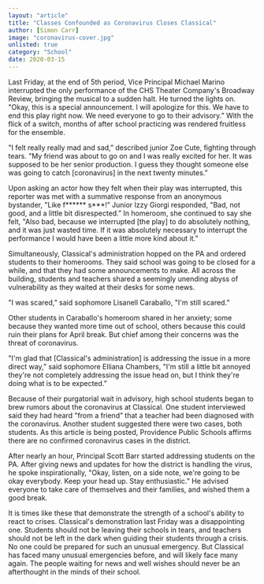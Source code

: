 ```yaml
---
layout: "article"
title: "Classes Confounded as Coronavirus Closes Classical"
author: [Simon Carr]
image: "coronavirus-cover.jpg"
unlisted: true
category: "School"
date: 2020-03-15
---
```

Last Friday, at the end of 5th period, Vice Principal Michael Marino interrupted the only performance of the CHS Theater Company's Broadway Review, bringing the musical to a sudden halt. He turned the lights on. "Okay, this is a special announcement. I will apologize for this. We have to end this play right now. We need everyone to go to their advisory.” With the flick of a switch, months of after school practicing was rendered fruitless for the ensemble.

"I felt really really mad and sad,” described junior Zoe Cute, fighting through tears. "My friend was about to go on and I was really excited for her. It was supposed to be her senior production. I guess they thought someone else was going to catch [coronavirus] in the next twenty minutes.”

Upon asking an actor how they felt when their play was interrupted, this reporter was met with a summative response from an anonymous bystander, "Like f\*\*\*\*\*\* s\*\*\*!” Junior Izzy Giorgi responded, "Bad, not good, and a little bit disrespected.” In homeroom, she continued to say she felt, "Also bad, because we interrupted [the play] to do absolutely nothing, and it was just wasted time. If it was absolutely necessary to interrupt the performance I would have been a little more kind about it.”

Simultaneously, Classical's administration hopped on the PA and ordered students to their homerooms. They said school was going to be closed for a while, and that they had some announcements to make. All across the building, students and teachers shared a seemingly unending abyss of vulnerability as they waited at their desks for some news.

"I was scared,” said sophomore Lisanell Caraballo, "I'm still scared.”

Other students in Caraballo's homeroom shared in her anxiety; some because they wanted more time out of school, others because this could ruin their plans for April break. But chief among their concerns was the threat of coronavirus.

"I'm glad that [Classical's administration] is addressing the issue in a more direct way,” said sophomore Elliana Chambers, "I'm still a little bit annoyed they're not completely addressing the issue head on, but I think they're doing what is to be expected.”


Because of their purgatorial wait in advisory, high school students began to brew rumors about the coronavirus at Classical. One student interviewed said they had heard "from a friend” that a teacher had been diagnosed with the coronavirus. Another student suggested there were two cases, both students. As this article is being posted, Providence Public Schools affirms there are no confirmed coronavirus cases in the district.

After nearly an hour, Principal Scott Barr started addressing students on the PA. After giving news and updates for how the district is handling the virus, he spoke inspirationally, "Okay, listen, on a side note, we're going to be okay everybody. Keep your head up. Stay enthusiastic.” He advised everyone to take care of themselves and their families, and wished them a good break.

It is times like these that demonstrate the strength of a school's ability to react to crises. Classical's demonstration last Friday was a disappointing one. Students should not be leaving their schools in tears, and teachers should not be left in the dark when guiding their students through a crisis. No one could be prepared for such an unusual emergency. But Classical has faced many unusual emergencies before, and will likely face many again. The people waiting for news and well wishes should never be an afterthought in the minds of their school.
